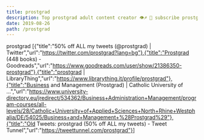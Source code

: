```yaml
---
title: prostgrad
description: Top prostgrad adult content creator 👁♐️ 👑 subscribe prostgrad to my porn site below IG prostgrad
date: 2019-08-26
path: /prostgrad
---
```


prostgrad
[{"title":"50% off ALL my tweets (@prostgrad) | Twitter","url":"https://twitter.com/prostgrad?lang=bg"},{"title":"Prostgrad (448 books) - Goodreads","url":"https://www.goodreads.com/user/show/21386350-prostgrad"},{"title":"prostgrad | LibraryThing","url":"https://www.librarything.it/profile/prostgrad"},{"title":"Business and Management (Prostgrad) | Catholic University of ...","url":"https://www.university-directory.eu/jredirect/534362/Business+Administration+Management/program-courses/all-levels/28/Catholic+University+of+Applied+Sciences+North+Rhine+Westphalia/DE/54025/Business+and+Management+%28Prostgrad%29"},{"title":"Old Tweets: prostgrad (50% off ALL my tweets) - Tweet Tunnel","url":"https://tweettunnel.com/prostgrad"}]

